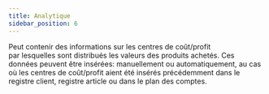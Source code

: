 ```yaml
---
title: Analytique
sidebar_position: 6
---
```


Peut contenir des informations sur les centres de coût/profit par lesquelles sont distribués les valeurs des produits achetés. Ces données peuvent être insérées: manuellement ou automatiquement, au cas où les centres de coût/profit aient été insérés précédemment dans le registre client, registre article ou dans le plan des comptes.






